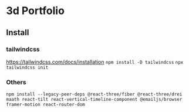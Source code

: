 # 3d Portfolio

## Install 
### tailwindcss
https://tailwindcss.com/docs/installation
`npm install -D tailwindcss`
`npx tailwindcss init`

### Others
`npm install --legacy-peer-deps @react-three/fiber @react-three/drei maath react-tilt react-vertical-timeline-component @emailjs/browser framer-motion react-router-dom`